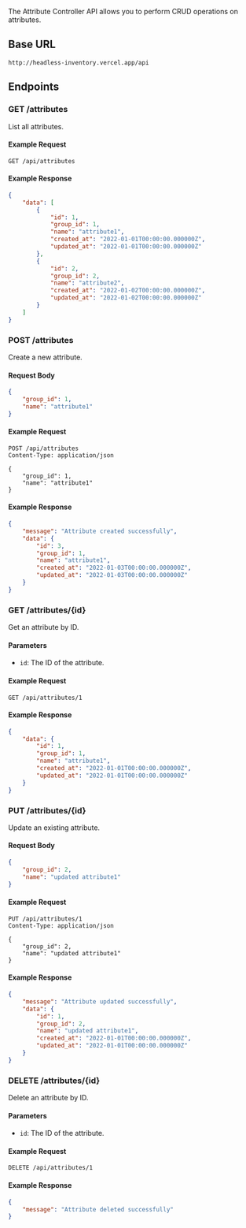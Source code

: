 The Attribute Controller API allows you to perform CRUD operations on attributes.

## Base URL

```
http://headless-inventory.vercel.app/api
```

## Endpoints

### GET /attributes

List all attributes.

#### Example Request

```
GET /api/attributes
```

#### Example Response

```json
{
    "data": [
        {
            "id": 1,
            "group_id": 1,
            "name": "attribute1",
            "created_at": "2022-01-01T00:00:00.000000Z",
            "updated_at": "2022-01-01T00:00:00.000000Z"
        },
        {
            "id": 2,
            "group_id": 2,
            "name": "attribute2",
            "created_at": "2022-01-02T00:00:00.000000Z",
            "updated_at": "2022-01-02T00:00:00.000000Z"
        }
    ]
}
```

### POST /attributes

Create a new attribute.

#### Request Body

```json
{
    "group_id": 1,
    "name": "attribute1"
}
```

#### Example Request

```
POST /api/attributes
Content-Type: application/json

{
    "group_id": 1,
    "name": "attribute1"
}
```

#### Example Response

```json
{
    "message": "Attribute created successfully",
    "data": {
        "id": 3,
        "group_id": 1,
        "name": "attribute1",
        "created_at": "2022-01-03T00:00:00.000000Z",
        "updated_at": "2022-01-03T00:00:00.000000Z"
    }
}
```

### GET /attributes/{id}

Get an attribute by ID.

#### Parameters

- `id`: The ID of the attribute.

#### Example Request

```
GET /api/attributes/1
```

#### Example Response

```json
{
    "data": {
        "id": 1,
        "group_id": 1,
        "name": "attribute1",
        "created_at": "2022-01-01T00:00:00.000000Z",
        "updated_at": "2022-01-01T00:00:00.000000Z"
    }
}
```

### PUT /attributes/{id}

Update an existing attribute.

#### Request Body

```json
{
    "group_id": 2,
    "name": "updated attribute1"
}
```

#### Example Request

```
PUT /api/attributes/1
Content-Type: application/json

{
    "group_id": 2,
    "name": "updated attribute1"
}
```

#### Example Response

```json
{
    "message": "Attribute updated successfully",
    "data": {
        "id": 1,
        "group_id": 2,
        "name": "updated attribute1",
        "created_at": "2022-01-01T00:00:00.000000Z",
        "updated_at": "2022-01-01T00:00:00.000000Z"
    }
}
```

### DELETE /attributes/{id}

Delete an attribute by ID.

#### Parameters

- `id`: The ID of the attribute.

#### Example Request

```
DELETE /api/attributes/1
```

#### Example Response

```json
{
    "message": "Attribute deleted successfully"
}
```
